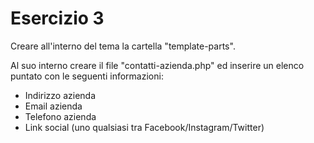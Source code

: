 # Esercizio 3
Creare all'interno del tema la cartella "template-parts".

Al suo interno creare il file "contatti-azienda.php" 
ed inserire un elenco puntato con le seguenti informazioni:

* Indirizzo azienda
* Email azienda
* Telefono azienda
* Link social (uno qualsiasi tra Facebook/Instagram/Twitter)
